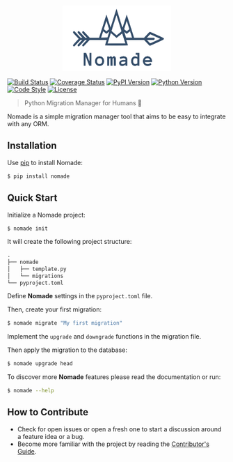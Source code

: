<p align="center">
  <img src="https://github.com/kelvins/nomade/blob/master/artwork/logo.svg" alt="Nomade Logo" title="Nomade Logo" width="250" height="150" />
</p>

[![Build Status](https://travis-ci.org/kelvins/nomade.svg?branch=master)](https://travis-ci.org/kelvins/nomade)
[![Coverage Status](https://coveralls.io/repos/github/kelvins/nomade/badge.svg?branch=master)](https://coveralls.io/github/kelvins/nomade?branch=master)
[![PyPI Version](https://img.shields.io/pypi/v/nomade.svg)](https://pypi.org/project/nomade/)
[![Python Version](https://img.shields.io/badge/python-3.7-blue.svg)](https://www.python.org/downloads/release/python-370/)
[![Code Style](https://img.shields.io/badge/code%20style-black-000000.svg)](https://github.com/psf/black)
[![License](https://img.shields.io/badge/license-apache%202.0-blue.svg)](https://github.com/kelvins/nomade/blob/master/LICENSE)

> Python Migration Manager for Humans :camel:

Nomade is a simple migration manager tool that aims to be easy to integrate with any ORM.

## Installation

Use [pip](https://pip.pypa.io/en/stable/installing/) to install Nomade:

```bash
$ pip install nomade
```

## Quick Start

Initialize a Nomade project:

```bash
$ nomade init
```

It will create the following project structure:

```
.
├── nomade
│   ├── template.py
│   └── migrations
└── pyproject.toml
```

Define **Nomade** settings in the `pyproject.toml` file.

Then, create your first migration:

```bash
$ nomade migrate "My first migration"
```

Implement the `upgrade` and `downgrade` functions in the migration file.

Then apply the migration to the database:

```bash
$ nomade upgrade head
```

To discover more **Nomade** features please read the documentation or run:

```bash
$ nomade --help
```

## How to Contribute

- Check for open issues or open a fresh one to start a discussion around a feature idea or a bug.
- Become more familiar with the project by reading the [Contributor's Guide](CONTRIBUTING.rst).
